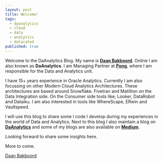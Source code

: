 ```yaml
---
layout: post
title: Welcome!
tags:
  - daanalytics
  - cloud
  - data
  - analytics
  - datacated
published: true
---
```


Welcome to the DaAnalytics Blog. My name is [**Daan Bakboord**](http://www.daanbakboord.com). Online I am also known as **DaAnalytics**. I am Managing Partner at [**Pong**](https://pong.nl), where I am responsible for the Data and Analytics unit.

I have 15+ years experience in Oracle Analytics. Currently I am also focussing on other Modern Cloud Analytics Architectures. These architectures are based around Snowflake. Fivetran and Matillion on the Data Integration side. On the Consumer side tools like; Looker, DataRobot and Dataiku. I am also interested in tools like WhereScape, ERwin and Vaultspeed. 

I will use this blog to share some I code I develop during my experiences in the world of Data and Analytics. Next to this blog I also maintain a blog on [**DaAnalytics**](https://daanalytics.nl/blog) and some of my blogs are also available on [**Medium**](https://medium.com/@daanalytics).

Looking forward to share some insights here. 

More to come.

[Daan Bakboord](https://www.linkedin.com/in/daanbakboord/)
